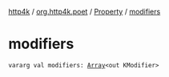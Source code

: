 [http4k](../../index.md) / [org.http4k.poet](../index.md) / [Property](index.md) / [modifiers](./modifiers.md)

# modifiers

`vararg val modifiers: `[`Array`](https://kotlinlang.org/api/latest/jvm/stdlib/kotlin/-array/index.html)`<out KModifier>`